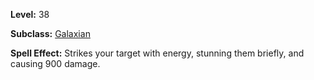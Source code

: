 <!-- TITLE: Spell Telekin -->
<!-- SUBTITLE:  -->

**Level:** 38

**Subclass:** [Galaxian](galaxian)

**Spell Effect:** Strikes your target with energy, stunning them briefly, and causing 900 damage.